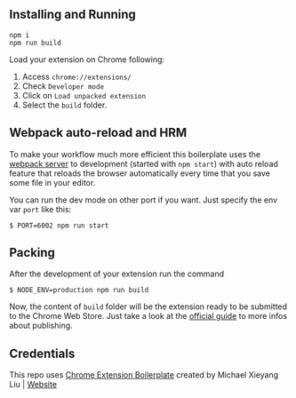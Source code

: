 ## Installing and Running

```
npm i
npm run build
```


Load your extension on Chrome following:
   1. Access `chrome://extensions/`
   2. Check `Developer mode`
   3. Click on `Load unpacked extension`
   4. Select the `build` folder.


## Webpack auto-reload and HRM

To make your workflow much more efficient this boilerplate uses the [webpack server](https://webpack.github.io/docs/webpack-dev-server.html) to development (started with `npm start`) with auto reload feature that reloads the browser automatically every time that you save some file in your editor.

You can run the dev mode on other port if you want. Just specify the env var `port` like this:

```
$ PORT=6002 npm run start
```

## Packing

After the development of your extension run the command

```
$ NODE_ENV=production npm run build
```

Now, the content of `build` folder will be the extension ready to be submitted to the Chrome Web Store. Just take a look at the [official guide](https://developer.chrome.com/webstore/publish) to more infos about publishing.

## Credentials
This repo uses [Chrome Extension Boilerplate](https://github.com/lxieyang/chrome-extension-boilerplate-react) created by Michael Xieyang Liu | [Website](https://lxieyang.github.io)